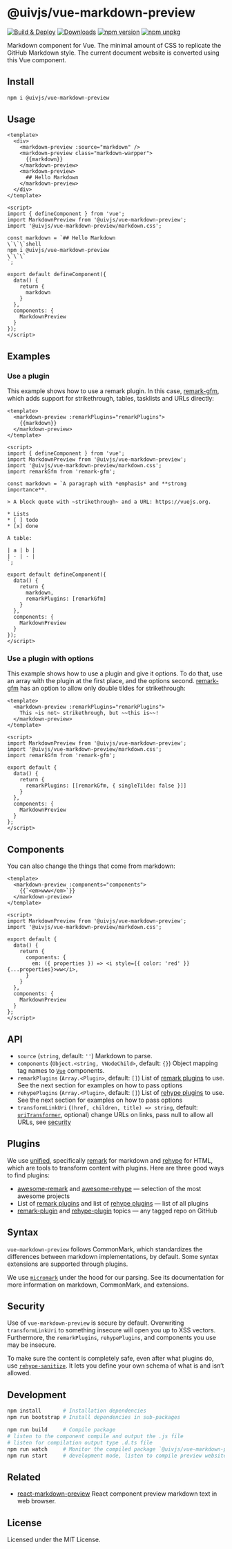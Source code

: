 @uivjs/vue-markdown-preview
===

[![Build & Deploy](https://github.com/uivjs/vue-markdown-preview/actions/workflows/ci.yml/badge.svg)](https://github.com/uivjs/vue-markdown-preview/actions/workflows/ci.yml)
[![Downloads](https://img.shields.io/npm/dm/@uivjs/vue-markdown-preview.svg?style=flat)](https://www.npmjs.com/package/@uivjs/vue-markdown-preview)
[![npm version](https://img.shields.io/npm/v/@uivjs/vue-markdown-preview.svg)](https://www.npmjs.com/package/@uivjs/vue-markdown-preview)
[![npm unpkg](https://img.shields.io/badge/Open%20in-unpkg-blue)](https://uiwjs.github.io/npm-unpkg/#/pkg/@uivjs/vue-markdown-preview/file/README.md)

Markdown component for Vue. The minimal amount of CSS to replicate the GitHub Markdown style. The current document website is converted using this Vue component.

## Install

```bash
npm i @uivjs/vue-markdown-preview
```

## Usage

```vue
<template>
  <div>
    <markdown-preview :source="markdown" />
    <markdown-preview class="markdown-warpper">
      {{markdown}}
    </markdown-preview>
    <markdown-preview>
      ## Hello Markdown
    </markdown-preview>
  </div>
</template>

<script>
import { defineComponent } from 'vue';
import MarkdownPreview from '@uivjs/vue-markdown-preview';
import '@uivjs/vue-markdown-preview/markdown.css';

const markdown = `## Hello Markdown
\`\`\`shell
npm i @uivjs/vue-markdown-preview
\`\`\`
`;

export default defineComponent({
  data() {
    return {
      markdown
    }
  },
  components: {
    MarkdownPreview
  }
});
</script>
```

## Examples

### Use a plugin

This example shows how to use a remark plugin. In this case, [remark-gfm](https://github.com/remarkjs/remark-gfm), which adds support for strikethrough, tables, tasklists and URLs directly:

```vue
<template>
  <markdown-preview :remarkPlugins="remarkPlugins">
    {{markdown}}
  </markdown-preview>
</template>

<script>
import { defineComponent } from 'vue';
import MarkdownPreview from '@uivjs/vue-markdown-preview';
import '@uivjs/vue-markdown-preview/markdown.css';
import remarkGfm from 'remark-gfm';

const markdown = `A paragraph with *emphasis* and **strong importance**.

> A block quote with ~strikethrough~ and a URL: https://vuejs.org.

* Lists
* [ ] todo
* [x] done

A table:

| a | b |
| - | - |
`;

export default defineComponent({
  data() {
    return {
      markdown,
      remarkPlugins: [remarkGfm]
    }
  },
  components: {
    MarkdownPreview
  }
});
</script>
```

### Use a plugin with options

This example shows how to use a plugin and give it options. To do that, use an array with the plugin at the first place, and the options second. [remark-gfm](https://github.com/remarkjs/remark-gfm) has an option to allow only double tildes for strikethrough:

```vue
<template>
  <markdown-preview :remarkPlugins="remarkPlugins">
    This ~is not~ strikethrough, but ~~this is~~!
  </markdown-preview>
</template>

<script>
import MarkdownPreview from '@uivjs/vue-markdown-preview';
import '@uivjs/vue-markdown-preview/markdown.css';
import remarkGfm from 'remark-gfm';

export default {
  data() {
    return {
      remarkPlugins: [[remarkGfm, { singleTilde: false }]]
    }
  },
  components: {
    MarkdownPreview
  }
};
</script>
```

## Components

You can also change the things that come from markdown:

```vue
<template>
  <markdown-preview :components="components">
    {{`<em>www</em>`}}
  </markdown-preview>
</template>

<script>
import MarkdownPreview from '@uivjs/vue-markdown-preview';
import '@uivjs/vue-markdown-preview/markdown.css';

export default {
  data() {
    return {
      components: {
        em: ({ properties }) => <i style={{ color: 'red' }} {...properties}>ww</i>,
      }
    }
  },
  components: {
    MarkdownPreview
  }
};
</script>
```

## API

- `source` (`string`, default: `''`) Markdown to parse.
- `components` (`Object.<string, VNodeChild>`, default: `{}`) Object mapping tag names to [`Vue`](https://vuejs.org) components.
- `remarkPlugins` (`Array.<Plugin>`, default: `[]`) List of [remark plugins](https://github.com/remarkjs/remark/blob/main/doc/plugins.md#list-of-plugins) to use. See the next section for examples on how to pass options
- `rehypePlugins` (`Array.<Plugin>`, default: `[]`) List of [rehype plugins](https://github.com/rehypejs/rehype/blob/main/doc/plugins.md#list-of-plugins) to use. See the next section for examples on how to pass options
- `transformLinkUri` (`(href, children, title) => string`, default: [`uriTransformer`](./src/utils/uri-transformer.ts), optional) change URLs on links, pass null to allow all URLs, see [security](#security)

## Plugins

We use [unified](https://github.com/unifiedjs/unified), specifically [remark](https://github.com/remarkjs/remark) for markdown and [rehype](https://github.com/rehypejs/rehype) for HTML, which are tools to transform content with plugins. Here are three good ways to find plugins:

- [awesome-remark](https://github.com/remarkjs/awesome-remark) and [awesome-rehype](https://github.com/rehypejs/awesome-rehype) — selection of the most awesome projects
- List of [remark plugins](https://github.com/remarkjs/remark/blob/main/doc/plugins.md#list-of-plugins) and list of [rehype plugins](https://github.com/rehypejs/rehype/blob/main/doc/plugins.md#list-of-plugins) — list of all plugins
- [remark-plugin](https://github.com/topics/remark-plugin) and [rehype-plugin](https://github.com/topics/rehype-plugin) topics — any tagged repo on GitHub

## Syntax

`vue-markdown-preview` follows CommonMark, which standardizes the differences between markdown implementations, by default. Some syntax extensions are supported through plugins.

We use [`micromark`](https://github.com/micromark/micromark) under the hood for our parsing. See its documentation for more information on markdown, CommonMark, and extensions.

## Security

Use of `vue-markdown-preview` is secure by default. Overwriting `transformLinkUri` to something insecure will open you up to XSS vectors. Furthermore, the `remarkPlugins`, `rehypePlugins`, and components you use may be insecure.

To make sure the content is completely safe, even after what plugins do, use [`rehype-sanitize`](https://github.com/rehypejs/rehype-sanitize). It lets you define your own schema of what is and isn’t allowed.


## Development

```bash
npm install       # Installation dependencies
npm run bootstrap # Install dependencies in sub-packages
```

```bash
npm run build     # Compile package
# listen to the component compile and output the .js file
# listen for compilation output type .d.ts file
npm run watch     # Monitor the compiled package `@uivjs/vue-markdown-preview`
npm run start     # development mode, listen to compile preview website instance
```

## Related

- [react-markdown-preview](https://github.com/uiwjs/react-markdown-preview) React component preview markdown text in web browser. 

## License

Licensed under the MIT License.
